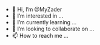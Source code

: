- 👋 Hi, I’m @MyZader
- 👀 I’m interested in ...
- 🌱 I’m currently learning ...
- 💞️ I’m looking to collaborate on ...
- 📫 How to reach me ...

<!---
MyZader/MyZader is a ✨ special ✨ repository because its `README.md` (this file) appears on your GitHub profile.
You can click the Preview link to take a look at your changes.
--->
